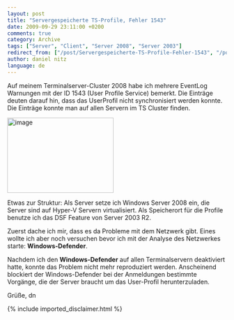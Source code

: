 ```yaml
---
layout: post
title: "Servergespeicherte TS-Profile, Fehler 1543"
date: 2009-09-29 23:11:00 +0200
comments: true
category: Archive
tags: ["Server", "Client", "Server 2008", "Server 2003"]
redirect_from: ["/post/Servergespeicherte-TS-Profile-Fehler-1543", "/post/servergespeicherte-ts-profile-fehler-1543"]
author: daniel nitz
language: de
---
```

<!-- more -->
<p>Auf meinem Terminalserver-Cluster 2008 habe ich mehrere EventLog Warnungen mit der ID 1543 (User Profile Service) bemerkt. Die Einträge deuten darauf hin, dass das UserProfil nicht synchronisiert werden konnte. Die Einträge konnte man auf allen Servern im TS Cluster finden.</p>  <p><a href="/assets/archive/image_76.png" target="_blank"><img style="border-bottom: 0px; border-left: 0px; display: inline; border-top: 0px; border-right: 0px" title="image" border="0" alt="image" src="/assets/archive/image_thumb_76.png" width="244" height="172" /></a> </p>  <p>Etwas zur Struktur: Als Server setze ich Windows Server 2008 ein, die Server sind auf Hyper-V Servern virtualisiert. Als Speicherort für die Profile benutze ich das DSF Feature von Server 2003 R2.</p>  <p>Zuerst dache ich mir, dass es da Probleme mit dem Netzwerk gibt. Eines wollte ich aber noch versuchen bevor ich mit der Analyse des Netzwerkes starte: <strong>Windows-Defender</strong>.</p>  <p>Nachdem ich den <strong>Windows-Defender</strong> auf allen Terminalservern deaktiviert hatte, konnte das Problem nicht mehr reproduziert werden. Anscheinend blockiert der Windows-Defender bei der Anmeldungen bestimmte Vorgänge, die der Server braucht um das User-Profil herunterzuladen. </p>  <p>Grüße, dn</p>
{% include imported_disclaimer.html %}
